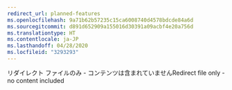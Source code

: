 ```yaml
---
redirect_url: planned-features
ms.openlocfilehash: 9a71b62b57235c15ca6008740d4578bdcde84a6d
ms.sourcegitcommit: d891d652909a155016d30391a09acbf4e20a756d
ms.translationtype: HT
ms.contentlocale: ja-JP
ms.lasthandoff: 04/28/2020
ms.locfileid: "3293293"
---
```

<span data-ttu-id="b97be-101">リダイレクト ファイルのみ - コンテンツは含まれていません</span><span class="sxs-lookup"><span data-stu-id="b97be-101">Redirect file only - no content included</span></span>